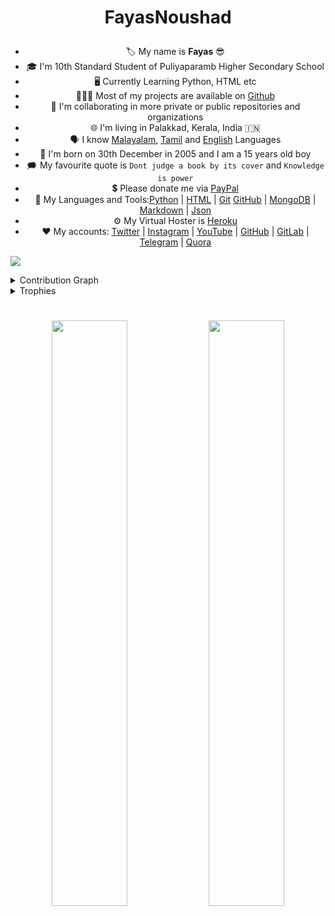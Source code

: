 <h1><p align="center">FayasNoushad</p></h1>


<ul align="center">
<li>🏷️ My name is <strong>Fayas</strong> 😎</li>
<li>🎓 I'm 10th Standard Student of Puliyaparamb Higher Secondary School</li>
<li>🖥️ Currently Learning Python, HTML etc</li>
<li>👨🏻‍💻 Most of my projects are available on <a href="https://github.com/FayasNoushad?tab=repositories">Github</a></li>
<li>🔭 I'm collaborating in more private or public repositories and organizations</li>
<li>🌐 I'm living in Palakkad, Kerala, India 🇮🇳</li>
<li>🗣️ I know <a href="https://google.com/search?q=Malayalam">Malayalam</a>, <a href="https://google.com/search?q=Tamil">Tamil</a> and <a href="https://google.com/search?q=English">English</a> Languages</li>
<li>🎂 I'm born on 30th December in 2005 and I am a 15 years old boy</li>
<li>🗯️ My favourite quote is <code>Dont judge a book by its cover</code> and <code>Knowledge is power</code></li>
<li>💲 Please donate me via <a href="https://paypal.me/FayasNoushad">PayPal</a></li>
<li>🔨 My Languages and Tools:<a href="https://www.python.org">Python</a> | <a href="https://html.spec.whatwg.org/">HTML</a> | <a href="https://git-scm.com/">Git</a> <a href="https://github.com/">GitHub</a> | <a href="https://mongodb.com/">MongoDB</a> | <a href="https://daringfireball.net/projects/markdown/">Markdown</a> | <a href="https://json.org">Json</a></li>
<li>⚙️ My Virtual Hoster is <a href="https://heroku.com">Heroku</a></li>
<li>❤️ My accounts: <a href="https://twitter.com/FayasNoushad">Twitter</a> | <a href="https://instagram.com/TheFayas">Instagram</a> | <a href="https://youtube.com/channel/UCqC-Yzy8J9FuTH_lDRhBMCA">YouTube</a> | <a href="https://github.com/FayasNoushad">GitHub</a> | <a href="https://gitlab.com/FayasNoushad">GitLab</a> | <a href="https://telegram.me/FayasNoushad">Telegram</a> | <a href="https://www.quora.com/profile/Fayas-Noushad-1">Quora</a></li>
</ul>


<a href="https://github.com/404"><img src="https://user-images.githubusercontent.com/73097560/115834477-dbab4500-a447-11eb-908a-139a6edaec5c.gif"></a>


<details><summary>Contribution Graph</summary>
<br/>
<p align="center">
    <img
        width="96%"
        src="https://activity-graph.herokuapp.com/graph?username=FayasNoushad&theme=xcode"
    />
</p>
</details>


<details><summary>Trophies</summary>
<br/>
<p align="center">
    <img
        width="96%"
        src="https://github-profile-trophy.vercel.app/?username=FayasNoushad&theme=darkhub"
    />
</details>

#


<p align="center">
    <img
        width="49%"
        src="https://github-readme-stats.vercel.app/api?username=FayasNoushad&count_private=true&include_all_commits=true&show_icons=true&theme=tokyonight&custom_title=GitHub+Stats"
    />
    <img
        width="49%"
        src="https://github-readme-streak-stats.herokuapp.com?user=FayasNoushad&theme=tokyonight"
    />
</p>
